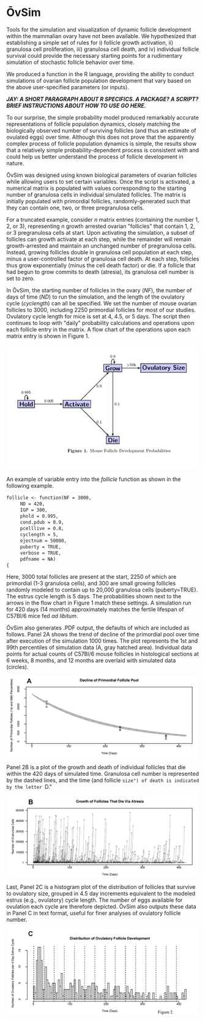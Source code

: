 # ŌvSim

Tools for the simulation and visualization of dynamic follicle development within the mammalian ovary have not been available. We hypothesized that establishing a simple set of rules for i) follicle growth activation, ii) granulosa cell proliferation, iii) granulosa cell death, and iv) individual follicle survival could provide the necessary starting points for a rudimentary simulation of stochastic follicle behavior over time. 

We produced a function in the R language, providing the ability to conduct simulations of ovarian follicle population development that vary based on the above user-specified parameters (or inputs). 


***JAY: A SHORT PARAGRAPH ABOUT R SPECIFICS. A PACKAGE? A SCRIPT? BRIEF INSTRUCTIONS ABOUT HOW TO USE GO HERE.***


To our surprise, the simple probability model produced remarkably accurate representations of follicle population dynamics, closely matching the biologically observed number of surviving follicles (and thus an estimate of ovulated eggs) over time. Although this does not prove that the apparently complex process of follicle population dynamics is simple, the results show that a relatively simple probability-dependent process is consistent with and could help us better understand the process of follicle development in nature.

ŌvSim was designed using known biological parameters of ovarian follicles while allowing users to set certain variables. Once the script is activated, a numerical matrix is populated with values corresponding to the starting number of granulosa cells in individual simulated follicles. The matrix is initially populated with primordial follicles, randomly-generated such that they can contain one, two, or three pregranulosa cells.

For a truncated example, consider *n* matrix entries (containing the number 1, 2, or 3), representing *n* growth arrested ovarian "follicles" that contain 1, 2, or 3 pregranulosa cells at start. Upon activating the simulation, a subset of follicles can growth activate at each step, while the remainder will remain growth-arrested and maintain an unchanged number of pregranulosa cells. Instead, growing follicles double in granulosa cell population at each step, minus a user-controlled factor of granulosa cell death. At each step, follicles thus grow exponentially (minus the cell death factor) or die. If a follicle that had begun to grow commits to death (atresia), its granulosa cell number is set to zero.

In ŌvSim, the starting number of follicles in the ovary (*NF*), the number of days of time (*ND*) to run the simulation, and the length of the ovulatory cycle (*cyclength*) can all be specified. We set the number of mouse ovarian follicles to 3000, including 2250 primordial follicles for most of our studies. Ovulatory cycle length for mice is set at 4, 4.5, or 5 days. The script then continues to loop with "daily" probability calculations and operations upon each follicle entry in the matrix. A flow chart of the operations upon each matrix entry is shown in Figure 1. 

![Fig1](OvSim_Fig1.jpg)

An example of variable entry into the *follicle* function as shown in the following example. 

	follicle <- function(NF = 3000,
         ND = 420,
         IGP = 300,
         phold = 0.995,
         cond.pdub = 0.9,
         pcelllive = 0.8,
         cyclength = 5,
         ejectnum = 50000,
         puberty = TRUE,
         verbose = TRUE,
         pdfname = NA)
	{


Here, 3000 total follicles are present at the start, 2250 of which are primordial (1-3 granulosa cells), and 300 are small growing follicles randomly modeled to contain up to 20,000 granulosa cells (puberty=TRUE). The estrus cycle length is 5 days. The probabilities shown next to the arrows in the flow chart in Figure 1 match these settings. A simulation run for 420 days (14 months) approximately matches the fertile lifespan of C57Bl/6 mice fed *ad libitum*.

ŌvSim also generates .PDF output, the defaults of which are included as follows. 
Panel 2A shows the trend of decline of the primordial pool over time after execution of the simulation 1000 times. The plot represents the 1st and 99th percentiles of simulation data (A, gray hatched area). Individual data points for actual counts of C57Bl/6 mouse follicles in histological sections at 6 weeks, 8 months, and 12 months are overlaid with simulated data (circles). 

![2A](2A.png)

Panel 2B is a plot of the growth and death of individual follicles that die within the 420 days of simulated time. Granulosa cell number is represented by the dashed lines, and the time (and follicle ``size") of death is indicated by the letter ``D."

![2B](2B.png)

Last, Panel 2C is a histogram plot of the distribution of follicles that survive to ovulatory size, grouped in 4.5 day increments equivalent to the modeled estrus (e.g., ovulatory) cycle length. The number of eggs available for ovulation each cycle are therefore depicted. ŌvSim also outputs these data in Panel C in text format, useful for finer analyses of ovulatory follicle number. 

![2C](2C.png)

